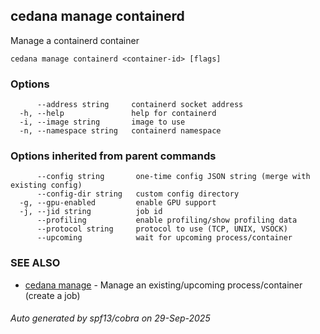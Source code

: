 ## cedana manage containerd

Manage a containerd container

```
cedana manage containerd <container-id> [flags]
```

### Options

```
      --address string     containerd socket address
  -h, --help               help for containerd
  -i, --image string       image to use
  -n, --namespace string   containerd namespace
```

### Options inherited from parent commands

```
      --config string       one-time config JSON string (merge with existing config)
      --config-dir string   custom config directory
  -g, --gpu-enabled         enable GPU support
  -j, --jid string          job id
      --profiling           enable profiling/show profiling data
      --protocol string     protocol to use (TCP, UNIX, VSOCK)
      --upcoming            wait for upcoming process/container
```

### SEE ALSO

* [cedana manage](cedana_manage.md)	 - Manage an existing/upcoming process/container (create a job)

###### Auto generated by spf13/cobra on 29-Sep-2025
